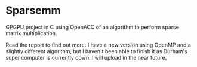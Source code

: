# Sparsemm
GPGPU project in C using OpenACC of an algorithm to perform sparse matrix multiplication.

Read the report to find out more.
I have a new version using OpenMP and a slightly different algorithm, but I haven't been able to finish it as Durham's super computer is currently down. I will upload in the near future.
